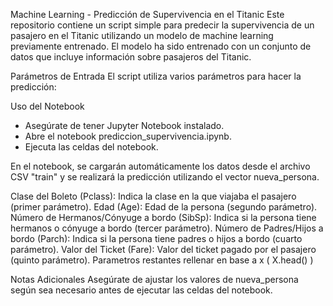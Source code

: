 Machine Learning - Predicción de Supervivencia en el Titanic
Este repositorio contiene un script simple para predecir la supervivencia de un pasajero en el Titanic utilizando
un modelo de machine learning previamente entrenado. El modelo ha sido entrenado con un conjunto de datos que incluye información sobre pasajeros del Titanic.

Parámetros de Entrada
El script utiliza varios parámetros para hacer la predicción:

Uso del Notebook
- Asegúrate de tener Jupyter Notebook instalado.
- Abre el notebook prediccion_supervivencia.ipynb.
- Ejecuta las celdas del notebook.

En el notebook, se cargarán automáticamente los datos desde el archivo CSV "train" y se realizará la predicción utilizando el vector nueva_persona.

Clase del Boleto (Pclass): Indica la clase en la que viajaba el pasajero (primer parámetro).
Edad (Age): Edad de la persona (segundo parámetro).
Número de Hermanos/Cónyuge a bordo (SibSp): Indica si la persona tiene hermanos o cónyuge a bordo (tercer parámetro).
Número de Padres/Hijos a bordo (Parch): Indica si la persona tiene padres o hijos a bordo (cuarto parámetro).
Valor del Ticket (Fare): Valor del ticket pagado por el pasajero (quinto parámetro).
Parametros restantes rellenar en base a x ( X.head() )

Notas Adicionales
Asegúrate de ajustar los valores de nueva_persona según sea necesario antes de ejecutar las celdas del notebook.
